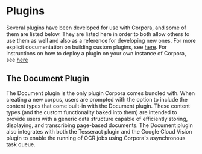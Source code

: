 # Plugins

Several plugins have been developed for use with Corpora, and some of them are listed below. They are listed here in order to both allow others to use them as well and also as a reference for developing new ones. For more explicit documentation on building custom plugins, see [here](/corpora/developing/#building-corpora-plugins). For instructions on how to deploy a plugin on your own instance of Corpora, see [here](/managing/#installing-plugins)



## The Document Plugin

The Document plugin is the only plugin Corpora comes bundled with. When creating a new corpus, users are prompted with the option to include the content types that come built-in with the Document plugin. These content types (and the custom functionality baked into them) are intended to provide users with a generic data structure capable of efficiently storing, displaying, and transcribing page-based documents. The Document plugin also integrates with both the Tesseract plugin and the Google Cloud Vision plugin to enable the running of OCR jobs using Corpora's asynchronous task queue.